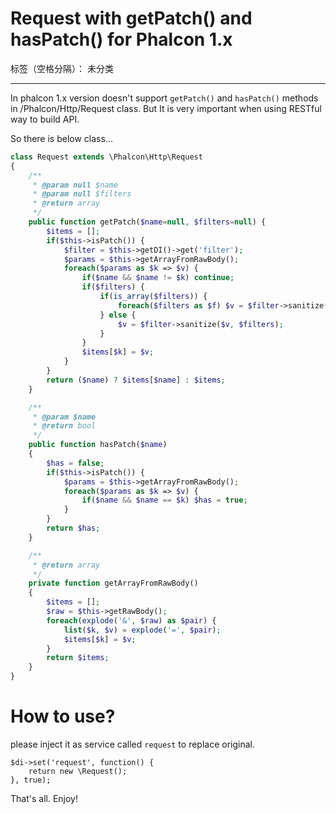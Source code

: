 ﻿# Request with getPatch() and hasPatch() for Phalcon 1.x

标签（空格分隔）： 未分类

---

In phalcon 1.x version doesn't support `getPatch()` and `hasPatch()` methods in /Phalcon/Http/Request class. But It is very important when using RESTful way to build API. 

So there is below class...

```php
class Request extends \Phalcon\Http\Request
{
    /**
     * @param null $name
     * @param null $filters
     * @return array
     */
    public function getPatch($name=null, $filters=null) {
        $items = [];
        if($this->isPatch()) {
            $filter = $this->getDI()->get('filter');
            $params = $this->getArrayFromRawBody();
            foreach($params as $k => $v) {
                if($name && $name != $k) continue;
                if($filters) {
                    if(is_array($filters)) {
                        foreach($filters as $f) $v = $filter->sanitize($v, $f);
                    } else {
                        $v = $filter->sanitize($v, $filters);
                    }
                }
                $items[$k] = $v;
            }
        }
        return ($name) ? $items[$name] : $items;
    }

    /**
     * @param $name
     * @return bool
     */
    public function hasPatch($name)
    {
        $has = false;
        if($this->isPatch()) {
            $params = $this->getArrayFromRawBody();
            foreach($params as $k => $v) {
                if($name && $name == $k) $has = true;
            }
        }
        return $has;
    }

    /**
     * @return array
     */
    private function getArrayFromRawBody()
    {
        $items = [];
        $raw = $this->getRawBody();
        foreach(explode('&', $raw) as $pair) {
            list($k, $v) = explode('=', $pair);
            $items[$k] = $v;
        }
        return $items;
    }
}
```

How to use?
===

please inject it as service called `request` to replace original.

```
$di->set('request', function() {
    return new \Request();
}, true);
```

That's all.
Enjoy!